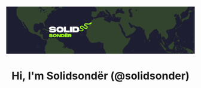 <p align="center">
  <img src="https://github.com/solidsonder/solidsonder/blob/main/solidsonner.png" alt="Welcome"/>
</p>
<h1 align="center">Hi, I'm Solidsondër (@solidsonder)</h1>
